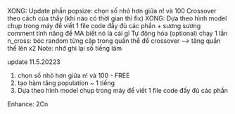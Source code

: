 XONG: Update phần popsize: chọn số nhỏ hơn giữa n! và 100 
Crossover theo cách của thầy (khi nào có thời gian thì fix)
XONG: Dựa theo hình model chụp trong máy để viết 1 file code đầy đủ các phần + sương sương comment tính năng để MA biết nó là cái gì
Tự động hóa (optional)
chạy 1 lần n_cross: bóc random từng cặp trong quần thể để crossover --> tăng quần thể lên x2
Note: nhớ ghi lại số tiếng làm


update 11.5.20223
1. chọn số nhỏ hơn giữa n! và 100 - FREE
2. tạo hàm tăng population  ~ 1 tiếng
3. Dựa theo hình model chụp trong máy để viết 1 file code đầy đủ các phần


Enhance: 2Cn
